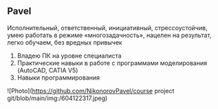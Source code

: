 ## Pavel

Исполнительный, ответственный, инициативный, стрессоустойчив, умею работать в режиме «многозадачность», нацелен на результат, легко обучаем, без вредных привычек

1. Владею ПК на уровне специалиста
1. Практические навыки в работе с программами моделирования (AutoCAD, CATIA V5)
1. Навыки программирования

![Photo](https://github.com/NikonorovPavel/course project git/blob/main/img:/604122317.jpeg)
